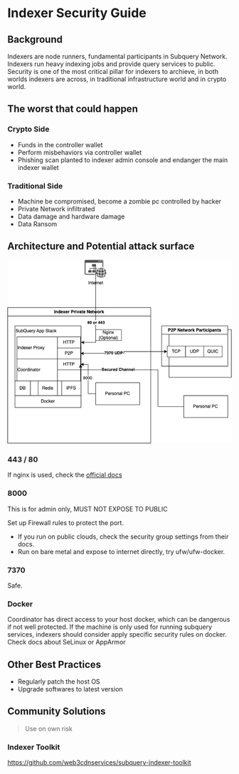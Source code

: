 # Indexer Security Guide

## Background
Indexers are node runners, fundamental participants in Subquery Network. Indexers run heavy indexing jobs and provide query services to public.   
Security is one of the most critical pillar for indexers to archieve, in both worlds indexers are across, in traditional infrastructure world and in crypto world.  

## The worst that could happen
### Crypto Side
* Funds in the controller wallet
* Perform misbehaviors via controller wallet
* Phishing scan planted to indexer admin console and endanger the main indexer wallet

### Traditional Side
* Machine be compromised, become a zombie pc controlled by hacker
* Private Network infiltrated
* Data damage and hardware damage
* Data Ransom

## Architecture and Potential attack surface
![topology](../kepler/assets/img/sq-indexer-stack-topology.png)

### 443 / 80
If nginx is used, check the [official docs](https://docs.nginx.com/nginx/admin-guide/security-controls/)

### 8000
This is for admin only, MUST NOT EXPOSE TO PUBLIC

Set up Firewall rules to protect the port. 
* If you run on public clouds, check the security group settings from their docs.
* Run on bare metal and expose to internet directly, try ufw/ufw-docker.

### 7370
Safe.

### Docker
Coordinator has direct access to your host docker, which can be dangerous if not well protected.
If the machine is only used for running subquery services, indexers should consider apply specific security rules on docker.
Check docs about SeLinux or AppArmor

## Other Best Practices
* Regularly patch the host OS
* Upgrade softwares to latest version

## Community Solutions
> Use on own risk
### Indexer Toolkit
https://github.com/web3cdnservices/subquery-indexer-toolkit
